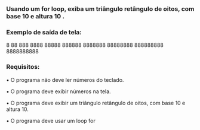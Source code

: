 ### Usando um for loop, exiba um triângulo retângulo de oitos, com base 10 e altura 10 .

### Exemplo de saída de tela:
8
88
888
8888
88888
888888
8888888
88888888
888888888
8888888888

### Requisitos:
•	O programa não deve ler números do teclado.

•	O programa deve exibir números na tela.

•	O programa deve exibir um triângulo retângulo de oitos, com base 10 e altura 10.

•	O programa deve usar um loop for